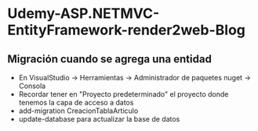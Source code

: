 # Udemy-ASP.NETMVC-EntityFramework-render2web-Blog


## Migración cuando se agrega una entidad

- En VisualStudio -> Herramientas -> Administrador de paquetes nuget -> Consola
- Recordar tener en "Proyecto predeterminado" el proyecto donde tenemos la capa de acceso a datos
- add-migration CreacionTablaArticulo
- update-database para actualizar la base de datos
